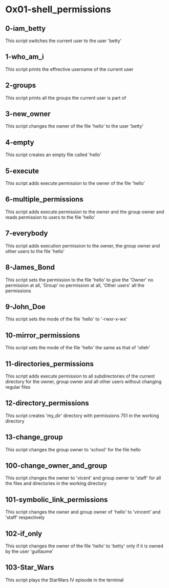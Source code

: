 # Ox01-shell_permissions
## 0-iam_betty
This script switches the current user to the user 'betty'
## 1-who_am_i
This script prints the effrective username of the current user
## 2-groups
This script prints all the groups the current user is part of
## 3-new_owner
This script changes the owner of the file 'hello' to the user 'betty'
## 4-empty
This script creates an empty file called 'hello'
## 5-execute
This script adds execute permission to the owner of the file 'hello'
## 6-multiple_permissions
This script adds execute permission to the owner and the group owner and reads permission to users to the file 'hello'
## 7-everybody
This script adds execution permission to the owner, the group owner and other users to the file 'hello'
## 8-James_Bond
This script sets the permission to the file 'hello' to give the 'Owner' no permission at all, 'Group' no permission at all, 'Other users' all the permissions
## 9-John_Doe
This script sets the mode of the file 'hello' to '-rwxr-x-wx'
## 10-mirror_permissions
This script sets the mode of the file 'hello' the same as that of 'olleh'
## 11-directories_permissions
This script adds execute permission to all subdirectories of the current directory for the owner, group owner and all other users without changing regular files
## 12-directory_permissions
This script creates 'my_dir' directory with permissions 751 in the working directory
## 13-change_group
This script changes the group owner to 'school' for the file hello
## 100-change_owner_and_group
This script changes the owner to 'vicent' and group owner to 'staff' for all the files and directories in the working directory
## 101-symbolic_link_permissions
This script changes the owner and group owner of 'hello' to 'vincent' and 'staff' respectively
## 102-if_only
This script changes the owner of the file 'hello' to 'betty' only if it is owned by the user 'guillaume'
## 103-Star_Wars
This script plays the StarWars IV episode in the terminal
